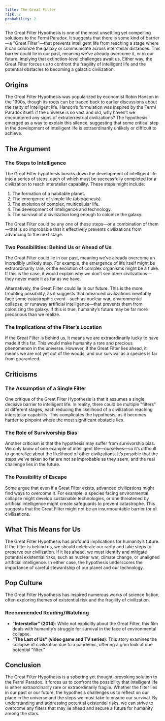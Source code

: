 ```yaml
---
title: The Great Filter
risk: 2
probability: 2
---
```


The Great Filter Hypothesis is one of the most unsettling yet compelling solutions to the Fermi Paradox. It suggests that there is some kind of barrier—a "Great Filter"—that prevents intelligent life from reaching a stage where it can colonize the galaxy or communicate across interstellar distances. This barrier could lie in our past, meaning we’ve already overcome it, or in our future, implying that extinction-level challenges await us. Either way, the Great Filter forces us to confront the fragility of intelligent life and the potential obstacles to becoming a galactic civilization.

## Origins

The Great Filter Hypothesis was popularized by economist Robin Hanson in the 1990s, though its roots can be traced back to earlier discussions about the rarity of intelligent life. Hanson’s formulation was inspired by the Fermi Paradox itself: if the universe is so vast and old, why haven’t we encountered any signs of extraterrestrial civilizations? The hypothesis emerged as a way to explain this silence, suggesting that some critical step in the development of intelligent life is extraordinarily unlikely or difficult to achieve.

## The Argument

### The Steps to Intelligence

The Great Filter hypothesis breaks down the development of intelligent life into a series of steps, each of which must be successfully completed for a civilization to reach interstellar capability. These steps might include:

1. The formation of a habitable planet.
2. The emergence of simple life (abiogenesis).
3. The evolution of complex, multicellular life.
4. The development of intelligence and technology.
5. The survival of a civilization long enough to colonize the galaxy.

The Great Filter could be any one of these steps—or a combination of them—that is so improbable that it effectively prevents civilizations from advancing to the next stage.

### Two Possibilities: Behind Us or Ahead of Us

The Great Filter could lie in our past, meaning we’ve already overcome an incredibly unlikely step. For example, the emergence of life itself might be extraordinarily rare, or the evolution of complex organisms might be a fluke. If this is the case, it would explain why we don’t see other civilizations—they never made it as far as we have.

Alternatively, the Great Filter could lie in our future. This is the more troubling possibility, as it suggests that advanced civilizations inevitably face some catastrophic event—such as nuclear war, environmental collapse, or runaway artificial intelligence—that prevents them from colonizing the galaxy. If this is true, humanity’s future may be far more precarious than we realize.

### The Implications of the Filter’s Location

If the Great Filter is behind us, it means we are extraordinarily lucky to have made it this far. This would make humanity a rare and precious phenomenon in the universe. However, if the Great Filter lies ahead, it means we are not yet out of the woods, and our survival as a species is far from guaranteed.

## Criticisms

### The Assumption of a Single Filter

One critique of the Great Filter Hypothesis is that it assumes a single, decisive barrier to intelligent life. In reality, there could be multiple "filters" at different stages, each reducing the likelihood of a civilization reaching interstellar capability. This complicates the hypothesis, as it becomes harder to pinpoint where the most significant obstacle lies.

### The Role of Survivorship Bias

Another criticism is that the hypothesis may suffer from survivorship bias. We only know of one example of intelligent life—ourselves—so it’s difficult to generalize about the likelihood of other civilizations. It’s possible that the steps we’ve taken so far are not as improbable as they seem, and the real challenge lies in the future.

### The Possibility of Escape

Some argue that even if a Great Filter exists, advanced civilizations might find ways to overcome it. For example, a species facing environmental collapse might develop sustainable technologies, or one threatened by artificial intelligence might create safeguards to prevent catastrophe. This suggests that the Great Filter might not be an insurmountable barrier for all civilizations.

## What This Means for Us

The Great Filter Hypothesis has profound implications for humanity’s future. If the filter is behind us, we should celebrate our rarity and take steps to preserve our civilization. If it lies ahead, we must identify and mitigate potential existential risks, such as nuclear war, climate change, or unaligned artificial intelligence. In either case, the hypothesis underscores the importance of careful stewardship of our planet and our technology.

## Pop Culture

The Great Filter Hypothesis has inspired numerous works of science fiction, often exploring themes of existential risk and the fragility of civilization.

### Recommended Reading/Watching

- **"Interstellar" (2014)**: While not explicitly about the Great Filter, this film deals with humanity’s struggle for survival in the face of environmental collapse.
- **"The Last of Us" (video game and TV series)**: This story examines the collapse of civilization due to a pandemic, offering a grim look at one potential "filter."

## Conclusion

The Great Filter Hypothesis is a sobering yet thought-provoking solution to the Fermi Paradox. It forces us to confront the possibility that intelligent life is either extraordinarily rare or extraordinarily fragile. Whether the filter lies in our past or our future, the hypothesis challenges us to reflect on our place in the universe and the steps we must take to ensure our survival. By understanding and addressing potential existential risks, we can strive to overcome any filters that may lie ahead and secure a future for humanity among the stars.
